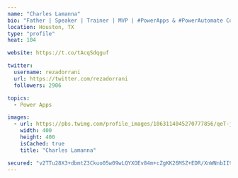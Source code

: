 ```yaml
---
name: "Charles Lamanna"
bio: "Father | Speaker | Trainer | MVP | #PowerApps & #PowerAutomate Community Super User | YouTuber Right-pointing triangle http://youtube.com/c/rezadorrani | Learn - Share - Clockwise rightwards and leftwards open circle arrows"
location: Houston, TX
type: "profile"
heat: 104

website: https://t.co/tAcqSdqguf

twitter:
  username: rezadorrani
  url: https://twitter.com/rezadorrani
  followers: 2906

topics:
  - Power Apps

images:
  - url: https://pbs.twimg.com/profile_images/1063114045270777856/qeT-jpWr_400x400.jpg
    width: 400
    height: 400
    isCached: true
    title: "Charles Lamanna"

secured: "v2TTu28X3+dbmtZ3Ckuo05w09wLQYXOEv84m+cZgKK26MSZ+EDR/XnWNnbII9BeeAqCqkbAniHkNYMD+fH+o7AP2Z9yY+4dZtO8xNASrf4dqMNpdw6FdJCa3xFITWj4t+C09Bmrr7IwTDkQSn+d9lrNbTo50gyEpm202bSrcEPKvO0jIB16TAjwMywgp3QA3Y+k4HHRs/IoDzkaJsctWTvuBGcMs0i9zZIm0Hb8dO+YY6V4gyV1c4pYeocXNOQU7FFnZdjA7P2RdO7OdmkCXAI5pHthqX/2UlJaFzEQowz59Xp7jjLw1CpJZciN6abkSgixi6RFDWIJk5kxKJYy61oDynOhJikvscBGbqpRL2z9QOWb7goI1ROGlK+2Ebwww/z1yV1PV05F1bRSINc9Re+CkgQQvo5P242yOM7gMbKk=;MU3nVr2qPY53ESjDQZJbDw=="
---
```


